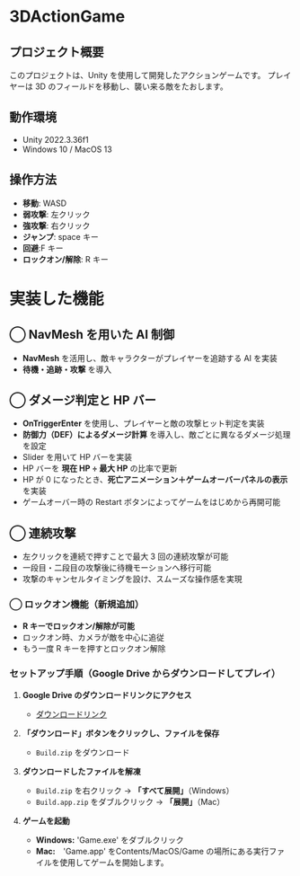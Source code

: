 # 3DActionGame

## プロジェクト概要

このプロジェクトは、Unity を使用して開発したアクションゲームです。
プレイヤーは 3D のフィールドを移動し、襲い来る敵をたおします。

## 動作環境

- Unity 2022.3.36f1
- Windows 10 / MacOS 13

## 操作方法

- **移動**: WASD
- **弱攻撃**: 左クリック
- **強攻撃**: 右クリック
- **ジャンプ**: space キー
- **回避**:F キー
- **ロックオン/解除**: R キー

# 実装した機能

## ◯ NavMesh を用いた AI 制御

- **NavMesh** を活用し、敵キャラクターがプレイヤーを追跡する AI を実装
- **待機・追跡・攻撃** を導入

## ◯ ダメージ判定と HP バー

- **OnTriggerEnter** を使用し、プレイヤーと敵の攻撃ヒット判定を実装
- **防御力（DEF）によるダメージ計算** を導入し、敵ごとに異なるダメージ処理を設定
- Slider を用いて HP バーを実装
- HP バーを **現在 HP ÷ 最大 HP** の比率で更新
- HP が 0 になったとき、**死亡アニメーション＋ゲームオーバーパネルの表示** を実装
- ゲームオーバー時の Restart ボタンによってゲームをはじめから再開可能

## ◯ 連続攻撃

- 左クリックを連続で押すことで最大 3 回の連続攻撃が可能
- 一段目・二段目の攻撃後に待機モーションへ移行可能
- 攻撃のキャンセルタイミングを設け、スムーズな操作感を実現

### ◯ ロックオン機能（新規追加）

- **R キーでロックオン/解除が可能**
- ロックオン時、カメラが敵を中心に追従
- もう一度 R キーを押すとロックオン解除


### **セットアップ手順（Google Drive からダウンロードしてプレイ）**  

1. **Google Drive のダウンロードリンクにアクセス**  
   - [ダウンロードリンク](https://drive.google.com/drive/folders/1W7YpcVnqSBy6JgrriWgaMmYq1J0U8MZG?usp=sharing)

2. **「ダウンロード」ボタンをクリックし、ファイルを保存**  
   - `Build.zip` をダウンロード  

3. **ダウンロードしたファイルを解凍**  
   - `Build.zip` を右クリック → **「すべて展開」**（Windows）  
   - `Build.app.zip` をダブルクリック → **「展開」**（Mac）  

4. **ゲームを起動**  
   - **Windows:** 'Game.exe' をダブルクリック  
   - **Mac:**　'Game.app' をContents/MacOS/Game の場所にある実行ファイルを使用してゲームを開始します。
